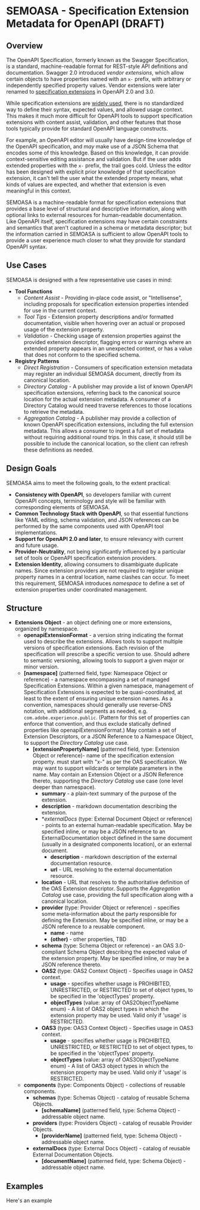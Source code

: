 # SEMOASA - Specification Extension Metadata for OpenAPI (DRAFT)
## Overview
The OpenAPI Specification, formerly known as the Swagger Specification, is a standard, machine-readable format for REST-style API definitions and documentation. Swagger 2.0 introduced _vendor extensions_, which allow certain objects to have properties named with an `x-` prefix, with arbitrary or independently specified property values. Vendor extensions were later renamed to [specification extensions](https://github.com/OAI/OpenAPI-Specification/blob/master/versions/3.0.0.md#specificationExtensions) in OpenAPI 2.0 and 3.0.

While specification extensions are [widely used](https://github.com/Mermade/openapi-specification-extensions/blob/master/extensions/combined.tsv), there is no standardized way to define their syntax, expected values, and allowed usage context. This makes it much more difficult for OpenAPI tools to support specification extensions with content assist, validation, and other features that those tools typically provide for standard OpenAPI language constructs. 

For example, an OpenAPI editor will usually have design-time knowledge of the OpenAPI specification, and _may_ make use of a JSON Schema that encodes some of this knowledge. Based on this knowledge, it can provide context-sensitive editing assistance and validation. But if the user adds extended properties with the `x-` prefix, the trail goes cold. Unless the editor has been designed with explicit prior knowledge of that specification extension, it can't tell the user what the extended property means, what kinds of values are expected, and whether that extension is even meaningful in this context. 

SEMOASA is a machine-readable format for specification extensions that provides a base level of structural and descriptive information, along with optional links to external resources for human-readable documentation. Like OpenAPI itself, specification extensions may have certain constraints and semantics that aren't captured in a schema or metadata descriptor; but the information carried in SEMOASA is sufficient to allow OpenAPI tools to provide a user experience much closer to what they provide for standard OpenAPI syntax.

## Use Cases

SEMOASA is designed with a few representative use cases in mind:

* **Tool Functions**
    * *Content Assist* - Providing in-place code assist, or "Intellisense", including proposals for specification extension properties intended for use in the current context. 
    * *Tool Tips* - Extension property descriptions and/or formatted documentation, visible when hovering over an actual or proposed usage of the extension property. 
    * *Validation* - Checking usage of extension properties against the provided extension descriptor, flagging errors or warnings where an extended property appears in an unexpected context, or has a value that does not conform to the specified schema. 
* **Registry Patterns** 
   * *Direct Registration* - Consumers of specification extension metadata may register an individual SEMOASA document, directly from its canonical location. 
   * *Directory Catalog* - A publisher may provide a list of known OpenAPI specification extensions, referring back to the canonical source location for the actual extension metadata.  A consumer of a Directory Catalog would need traverse references to those locations to retrieve the metadata. 
   * *Aggregation Catalog* - A publisher may provide a collection of known OpenAPI specification extensions, including the full extension metadata. This allows a consumer to ingest a full set of metadata without requiring additional round trips. In this case, it should still be possible to include the canonical location, so the client can refresh these definitions as needed.  

## Design Goals
SEMOASA aims to meet the following goals, to the extent practical:
* **Consistency with OpenAPI**, so developers familiar with current OpenAPI concepts, terminology and style will be familiar with corresponding elements of SEMOASA.
* **Common Technology Stack with OpenAPI**, so that essential functions like YAML editing, schema validation, and JSON references can be performed by the same components used with OpenAPI tool implementations. 
* **Support for OpenAPI 2.0 and later**, to ensure relevancy with current and future usage.
* **Provider-Neutrality**, not being significantly influenced by a particular set of tools or OpenAPI specification extension providers.
* **Extension Identity**, allowing consumers to disambiguate duplicate names. Since extension providers are not required to register unique property names in a central location, name clashes can occur. To meet this requirement, SEMOASA introduces _namespace_ to define a set of extension properties under coordinated management.

## Structure

* **Extensions Object** - an object defining one or more extensions, organized by namespace. 
    * **openapiExtensionFormat** - a version string indicating the format used to describe the extensions. Allows tools to support multiple versions of specification extensions. Each revision of the specification will prescribe a specific version to use. Should adhere to semantic versioning, allowing tools to support a given major or minor version. 
    * **\[namespace\]** (patterned field, type: Namespace Object or reference) - a namespace encompassing a set of managed Specification Extensions. Within a given namespace, management of Specification Extensions is expected to be quasi-coordinated, at least to the extent of ensuring unique extension names. As a convention, namespaces should generally use reverse-DNS notation, with additional segments as needed, e.g. `com.adobe.experience.public`. (Pattern for this set of properties can enforce that convention, and thus exclude statically defined properties like openapiExtensionFormat.) May contain a set of Extension Descriptors, or a JSON Reference to a Namespace Object, to support the _Directory Catalog_ use case.
        * **\[extensionPropertyName\]** (patterned field, type: Extension Object or reference)- name of the specification extension property. must start with "x-" as per the OAS specification. We may want to support wildcards or template parameters in the name. May contain an Extension Object or a JSON Reference thereto, supporting the _Directory Catalog_ use case (one level deeper than namespace). 
            * **summary** - a plain-text summary of the purpose of the extension. 
            * **description** - markdown documentation describing the extension. 
            * **externalDocs* (type: External Document Object or reference) - points to an external human-readable specification. May be specified inline, or may be a JSON reference to an ExternalDocumentation object defined in the same document (usually in a designated components location), or an external document. 
                * **description** - markdown description of the external documentation resource. 
                * **url** - URL resolving to the external documentation resource. 
            * **location** - URL that resolves to the authoritative definition of the OAS Extension descriptor. Supports the _Aggregation Catalog_ use case, providing the full specification along with a canonical location. 
            * **provider** (type: Provider Object or reference) - specifies some meta-information about the party responsible for defining the Extension. May be specified inline, or may be a JSON reference to a reusable component. 
                * **name** - name 
                * **(other)** - other properties, TBD 
            * **schema** (type: Schema Object or reference) - an OAS 3.0-compliant Schema Object describing the expected value of the extension property. May be specified inline, or may be a JSON reference thereto. 
            * **OAS2** (type: OAS2 Context Object) - Specifies usage in OAS2 context. 
                * **usage** - specifies whether usage is PROHIBITED, UNRESTRICTED, or RESTRICTED to set of object types, to be specified in the 'objectTypes' property. 
                * **objectTypes** (value: array of OAS2ObjectTypeName enum) - A list of OAS2 object types in which the extension property may be used. Valid only if 'usage' is RESTRICTED. 
            * **OAS3** (type: OAS3 Context Object) - Specifies usage in OAS3 context. 
                * **usage** - specifies whether usage is PROHIBITED, UNRESTRICTED, or RESTRICTED to set of object types, to be specified in the 'objectTypes' property. 
                * **objectTypes** (value: array of OAS3ObjectTypeName enum) - A list of OAS3 object types in which the extension property may be used. Valid only if 'usage' is RESTRICTED. 
    * **components** (type: Components Object) - collections of reusable components. 
        * **schemas** (type: Schemas Object) - catalog of reusable Schema Objects. 
            * **\[schemaName\]** (patterned field, type: Schema Object) - addressable object name. 
        * **providers** (type: Providers Object) - catalog of reusable Provider Objects. 
            * **\[providerName\]** (patterned field, type: Schema Object) - addressable object name. 
        * **externalDocs** (type: External Docs Object) - catalog of reusable External Documentation Objects. 
            * **\[documentName\]** (patterned field, type: Schema Object) - addressable object name.

## Examples

Here's an example 

```

